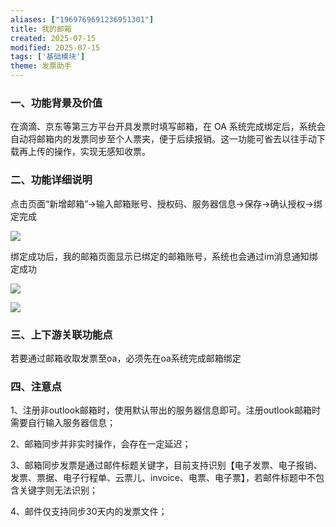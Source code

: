 ```yaml
---
aliases: ["1969769691236951301"]
title: 我的邮箱
created: 2025-07-15
modified: 2025-07-15
tags: ['基础模块']
theme: 发票助手
---
```


### 一、功能背景及价值

在滴滴、京东等第三方平台开具发票时填写邮箱，在 OA 系统完成绑定后，系统会自动将邮箱内的发票同步至个人票夹，便于后续报销。这一功能可省去以往手动下载再上传的操作，实现无感知收票。

###

### 二、功能详细说明

点击页面“新增邮箱”->输入邮箱账号、授权码、服务器信息->保存->确认授权->绑定完成

![](https://myhelpdoc.oss-cn-heyuan.aliyuncs.com/mdimages/b97d30b03b73a00faf3fd2a1bbdf3400.jpg)

绑定成功后，我的邮箱页面显示已绑定的邮箱账号，系统也会通过im消息通知绑定成功

![](https://myhelpdoc.oss-cn-heyuan.aliyuncs.com/mdimages/db2596608051724c9d4036d38d3dae78.jpg)

![](https://myhelpdoc.oss-cn-heyuan.aliyuncs.com/mdimages/3792a16af8ec670867f1532bff7aab3e.jpg)

### 三、上下游关联功能点

若要通过邮箱收取发票至oa，必须先在oa系统完成邮箱绑定

### 四、注意点

1、注册非outlook邮箱时，使用默认带出的服务器信息即可。注册outlook邮箱时需要自行输入服务器信息；

2、邮箱同步并非实时操作，会存在一定延迟；

3、邮箱同步发票是通过邮件标题关键字，目前支持识别【电子发票、电子报销、发票、票据、电子行程单、云票儿、invoice、电票、电子票】，若邮件标题中不包含关键字则无法识别；

4、邮件仅支持同步30天内的发票文件；

